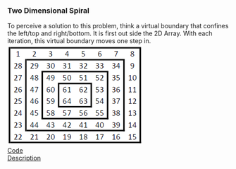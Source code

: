 ### Two Dimensional Spiral

To perceive a solution to this problem, think a virtual boundary that confines the left/top and right/bottom.
It is first out side the 2D Array.
With each iteration, this virtual boundary moves one step in.
<br/>
![](TwoDSprial.png?raw=true)
<br/>
[Code](TwoDSpiral.java)
<br/>
[Description](https://www.educative.io/edpresso/spiral-matrix-algorithm) 
